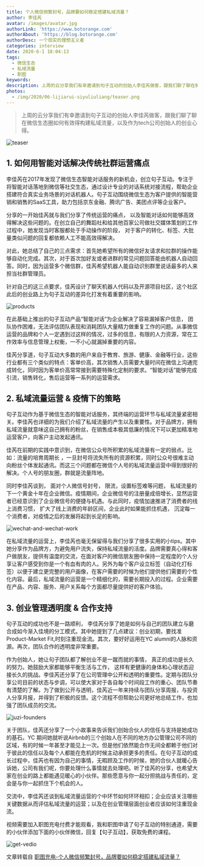 ```yaml
---
title: 个人微信频繁封号，品牌要如何稳定搭建私域流量？
author: 李佳芮
avatar: /images/avatar.jpg
authorLink: 'https://www.botorange.com'
authorAbout: 'https://blog.botorange.com'
authorDesc: 一个现实的理想主义者
categories: interview
date: 2020-6-1 18:04:13
tags:
  - 微信生态
  - 私域流量
  - 职图
keywords:
description: 上周的云分享我们有幸邀请到句子互动的创始人李佳芮做客，跟我们聊了聊在微信生态圈如何有效得构建私域流量，以及作为tech公司创始人的创业心得。
photos:
  - /img/2020/06-lijiarui-siyuliuliang/teaser.png
---
```

> 上周的云分享我们有幸邀请到句子互动的创始人李佳芮做客，跟我们聊了聊在微信生态圈如何有效得构建私域流量，以及作为tech公司创始人的创业心得。

![teaser](/img/2020/06-lijiarui-siyuliuliang/teaser.png)

## 1. 如何用智能对话解决传统社群运营痛点

李佳芮在2017年发现了微信生态智能对话服务的新机会，创立句子互动。专注于将智能对话落地到微信等社交生态，通过设计专业的对话系统对接流程，帮助企业搭建符合真实业务场景的对话机器人。句子互动围绕微信生态为客户提供的智能营销和销售的SaaS工具，助力包括京东金融、腾讯广告、美团点评等企业客户。

分享的一开始佳芮就与我们分享了传统运营的痛点， 以及智能对话如何能够高效得解决这些问题的。在创立自己的舞蹈社和给其他百家公司做社交媒体策划的工作过程中，她发现当时客服都处于手动操作的阶段， 对于客户的转化、标签、大批量类似问题的回复都依赖人工不能高效得解决。

对此，她总结了自己的三点需求：首先她希望所有的微信好友请求和拉群的操作能够自动化完成。其次，对于首次加好友或者进群的常见问题回答能由机器人自动回答。同时，因为运营多个微信群，佳芮希望机器人能自动识别群里说话最多的人来担当社群管理员。

针对自己的这三点要求，佳芮设计了聊天机器人代码以及开源项目社区，这个社区此后的创业路上为句子互动的差异化打发有着重要的影响。

![products](/img/2020/06-lijiarui-siyuliuliang/products.jpg)

在此基础上推出的句子互动产品“智能对话”为企业解决了容易漏掉客户信息， 团队协作困难，无法评估团队表现和消耗团队大量精力做重复工作的问题。从事微信运营的品牌和个人一定遇到过这样的情况，过多的信息，有限的人力资源，常在工作效率与信息管理上权衡，一不小心就漏掉重要的内容。

佳芮分享道，句子互动大多数的用户来自于教育、旅游、健康、金融等行业，这些行业都有三个类似的特点：客单价高，其次销售人员需要大量时间在微信上沟通完成转化，同时因为客单价高常常接到需要特殊化定制的要求。“智能对话”能够完成引流，销售转化，售后运营等一系列的运营需求。

## 2. 私域流量运营 & 疫情下的策略

句子互动作为基于微信生态的智能对话服务，其终端的运营环节与私域流量紧密相关。李佳芮也详细的为我们介绍了私域流量的产生以及重要性。对于品牌方，拥有私域流量就意味这自己拥有的粉丝，在销售成本极其低廉的情况下可以更加精准地运营客户，向客户主动发起通讯。

佳芮在前期的实践中意识到，在微信公众号所积累的私域流量有一定的弱点。比如：流量的培育周期长 ，一旦封号将流失所有的资源积累，同时公众号很难主动向粉丝个体发起通讯。而这三个问题都在微信个人号的私域流量运营中得到很好的解决。个人号的朋友圈，群就是流量阵地。

同时李佳芮谈到， 面对个人微信号封号， 限流，设置标签难等问题， 私域流量的下一个黄金十年在企业微信。疫情期间，企业微信号的注册量成倍增长，显然运营者已经意识到了企业微信号的便捷与机遇。与此同时，疫情加速推进了消费者的线上消费习惯， 扩大了线上消费的年龄区间，企业此时如果能抓住机遇， 沉淀每一个消费者，对疫情之后的发展将起到长足的影响。

![wechat-and-wechat-work](/img/2020/06-lijiarui-siyuliuliang/wechat-and-wechat-work.png)

在私域流量的运营上，李佳芮也毫无保留得与我们分享了很多实用的小tips。其中她分享作为品牌方，为避免用户流失，保持私域流量的活度。品牌需要真心得和客户做朋友，提供有温度的交流，在面对客户的微信朋友圈中保持一定程度的个人分享让客户感受到你是一个有血有肉的人。另外为每个客户设立标签（自动化打标签）以便于建立更完整的用户画像，在客户需要的时候为他们提供他们需要的个性化内容。最后，私域流量的运营是一个精细化的，需要长期投入的过程。企业需要在产品、内容、服务、用户关系每个方面都尽量提供好的客户体验。

## 3. 创业管理透明度 & 合作支持

句子互动的成功也不是一路顺利， 李佳芮分享了她是如何与自己的团队建立与磨合成如今渐入佳境的分工模式。其中她提到了几点建议：创业初期，要找准Product-Market Fit,时刻注重现金流。其次，要好好运用在YC alumni的人脉和资源。再次，团队合作的透明度非常重要。

作为创始人，她让句子团队都了解创业不是一蹴而就的事情， 真正的成功是长久的努力。她鼓励大家都能够平衡生活与工作， 这样有更健康的身体和心理状态迎接长久的挑战。李佳芮还分享了在公司管理中公开和透明的重要性。定期与团队分享公司目前的状态与步调，可以使大家对于各自每个时间段工作的重心、团队节奏有清楚的了解。为了做到公开与透明，佳芮近一年来持续与团队分享周报，与投资人分享月报，并得到了积极的反馈。这个流程不但帮助公司更好地总结工作，也加强了团队成员的交流。

![juzi-founders](/img/2020/06-lijiarui-siyuliuliang/juzi-founders.png)

关于团队，佳芮还分享了一个小故事来告诉我们创始合伙人的信任与支持是她成功的基石。YC 期间她就听说Airbnb的三个创始人在不同的地方办公管理公司不同的区域，有的时候一年甚至才能见上一次。但是他们依然能合作无间全都赖于他们对于彼此的信任以及每个人都能在危机的时候主动承担更多的责任。在句子互动的成长过程中，佳芮也有因为自己的事情，无暇顾及工作的时候，她的合伙人就暖心告诉她，公司有我们呢，你要处理什么事情就去处理吧。听了佳芮的分享，也希望大家在创业的路上都能遇见暖心的小伙伴。那些愿意与你一起分担挑战与责任的，定会是与你一起抓住下个机会的人。

交流中，李佳芮还谈到私域流量运营的个中环节如何环环相扣；企业应该关注哪些关键数据从而评估私域流量的运营；以及在创业管理层面创业者应该如何注重现金流。

视频需要加入职图充电付费才能观看，我和职图申请了句子互动的特别通道，需要的小伙伴添加下面的小伙伴微信，回复【句子互动】，获取免费的课程。

![get-vedio](/img/2020/06-lijiarui-siyuliuliang/get-vedio.jpg)

文章转载自 [职图充电-个人微信频繁封号，品牌要如何稳定搭建私域流量？](https://mp.weixin.qq.com/s/EDKx0R43tGUMv4IKf488Fw)
